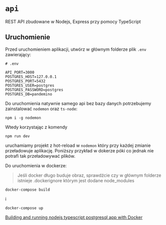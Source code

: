 # `api`

REST API zbudowane w Nodejs, Express przy pomocy TypeScript

## Uruchomienie

Przed uruchomieniem aplikacji, utwórz w głównym folderze plik `.env` zawierający:

```
# .env

API_PORT=3000
POSTGRES_HOST=127.0.0.1
POSTGRES_PORT=5432
POSTGRES_USER=postgres
POSTGRES_PASSWORD=postgres
POSTGRES_DB=pandemino
```

Do uruchomienia natywnie samego api bez bazy danych potrzebujemy zainstalować `nodemon` oraz `ts-node`:

```shell
npm i -g nodemon
```

Wtedy korzystając z komendy 

```shell
npm run dev
```

uruchamiamy projekt z hot-reload w `nodemon` który przy każdej zmianie przeładowuje aplikację. Poniższy przykład w dokerze póki co jednak nie potrafi tak przeładowywać plików.

Do uruchomienia w dockerze:

> Jeśli docker długo buduje obraz, sprawdźcie czy w głównym folderze istnieje .dockerignore którym jest dodane node_modules

```shell
docker-compose build
```

i

```shell
docker-compose up
```

[Building and running nodejs typescript postgresql app with Docker](https://medium.com/nsoft/building-and-running-nodejs-typescript-postgresql-application-with-docker-3878240a2f73)
